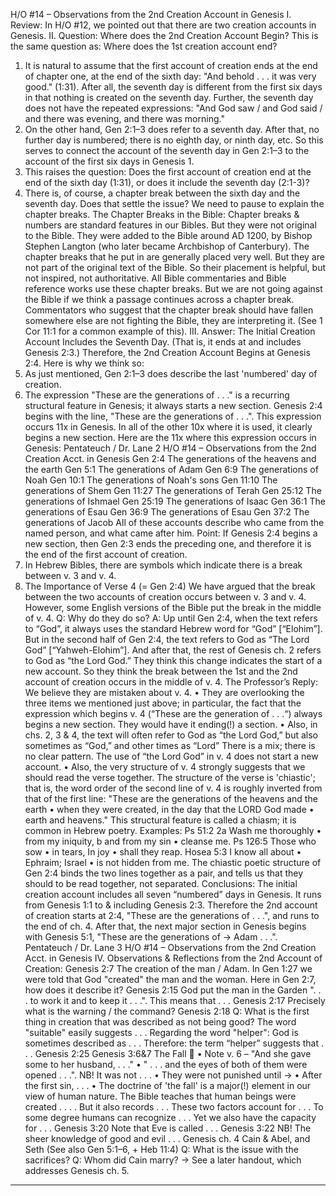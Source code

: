 H/O #14 – Observations from the 2nd Creation Account in Genesis
I. Review: 
In H/O #12, we pointed out that there are two creation accounts in Genesis. 
II. Question: Where does the 2nd Creation Account Begin? 
This is the same question as: Where does the 1st creation account end? 
1. It is natural to assume that the first account of creation ends at the end of chapter one, at 
the end of the sixth day: "And behold . . . it was very good." (1:31). After all, the seventh 
day is different from the first six days in that nothing is created on the seventh day. Further, 
the seventh day does not have the repeated expressions: "And God saw / and God said / 
and there was evening, and there was morning." 
2. On the other hand, Gen 2:1–3 does refer to a seventh day. After that, no further day is 
numbered; there is no eighth day, or ninth day, etc. So this serves to connect the account 
of the seventh day in Gen 2:1–3 to the account of the first six days in Genesis 1. 
3. This raises the question: Does the first account of creation end at the end of the sixth day 
(1:31), or does it include the seventh day (2:1-3)? 
4. There is, of course, a chapter break between the sixth day and the seventh day. Does that 
settle the issue? We need to pause to explain the chapter breaks. 
The Chapter Breaks in the Bible: 
Chapter breaks & numbers are standard features in our Bibles. But they were not 
original to the Bible. They were added to the Bible around AD 1200, by Bishop 
Stephen Langton (who later became Archbishop of Canterbury). 
The chapter breaks that he put in are generally placed very well. But they are not 
part of the original text of the Bible. So their placement is helpful, but not inspired, 
not authoritative. 
All Bible commentaries and Bible reference works use these chapter breaks. But we 
are not going against the Bible if we think a passage continues across a chapter 
break. Commentators who suggest that the chapter break should have fallen 
somewhere else are not fighting the Bible, they are interpreting it. (See 1 Cor 11:1 
for a common example of this). 
III. Answer: The Initial Creation Account Includes the Seventh Day.
 (That is, it ends at and includes Genesis 2:3.)
 Therefore, the 2nd Creation Account Begins at Genesis 2:4. 
Here is why we think so: 
1. As just mentioned, Gen 2:1–3 does describe the last 'numbered' day of creation. 
2. The expression "These are the generations of . . ." is a recurring structural feature in 
Genesis; it always starts a new section. 
Genesis 2:4 begins with the line, "These are the generations of . . .". 
This expression occurs 11x in Genesis. In all of the other 10x where it is used, it clearly 
begins a new section. Here are the 11x where this expression occurs in Genesis: 
Pentateuch / Dr. Lane 2 H/O #14 – Observations from the 2nd Creation Acct. in Genesis
 Gen 2:4 The generations of the heavens and the earth
Gen 5:1 The generations of Adam Gen 6:9 The generations of Noah 
Gen 10:1 The generations of Noah's sons Gen 11:10 The generations of Shem 
Gen 11:27 The generations of Terah Gen 25:12 The generations of Ishmael 
Gen 25:19 The generations of Isaac Gen 36:1 The generations of Esau 
Gen 36:9 The generations of Esau Gen 37:2 The generations of Jacob 
All of these accounts describe who came from the named person, and what came after him. 
Point: If Genesis 2:4 begins a new section, then Gen 2:3 ends the preceding one, and 
therefore it is the end of the first account of creation. 
3. In Hebrew Bibles, there are symbols which indicate there is a break between v. 3 and v. 4.
4. The Importance of Verse 4 (= Gen 2:4) 
We have argued that the break between the two accounts of creation occurs between v. 3 
and v. 4. However, some English versions of the Bible put the break in the middle of v. 4. 
Q: Why do they do so? 
A: Up until Gen 2:4, when the text refers to “God”, it always uses the standard Hebrew word
for “God” [“Elohim”]. But in the second half of Gen 2:4, the text refers to God as “The 
Lord God” [“Yahweh-Elohim”]. And after that, the rest of Genesis ch. 2 refers to God as 
“the Lord God.” They think this change indicates the start of a new account. So they 
think the break between the 1st and the 2nd account of creation occurs in the middle of v. 4. 
 The Professor’s Reply: We believe they are mistaken about v. 4. 
• They are overlooking the three items we mentioned just above; in particular, the 
fact that the expression which begins v. 4 (“These are the generation of . . .“) 
always begins a new section. They would have it ending(!) a section. 
• Also, in chs. 2, 3 & 4, the text will often refer to God as “the Lord God,” but also 
sometimes as “God,” and other times as “Lord” There is a mix; there is no clear 
pattern. The use of “the Lord God” in v. 4 does not start a new account. 
• Also, the very structure of v. 4 strongly suggests that we should read the verse 
together. The structure of the verse is 'chiastic'; that is, the word order of the second 
line of v. 4 is roughly inverted from that of the first line: 
 "These are the generations of the heavens and the earth • when they were created, 
 in the day that the LORD God made • earth and heavens." 
This structural feature is called a chiasm; it is common in Hebrew poetry. Examples: 
 Ps 51:2 2a Wash me thoroughly • from my iniquity,
 b and from my sin • cleanse me.
 Ps 126:5 Those who sow • in tears,
 In joy • shall they reap. 
 Hosea 5:3 I know all about • Ephraim;
 Israel • is not hidden from me.
The chiastic poetic structure of Gen 2:4 binds the two lines together as a pair, and 
tells us that they should to be read together, not separated. 
Conclusions: The initial creation account includes all seven “numbered” days in Genesis. It 
runs from Genesis 1:1 to & including Genesis 2:3. Therefore the 2nd account of creation starts 
at 2:4, "These are the generations of . . .", and runs to the end of ch. 4. After that, the next 
major section in Genesis begins with Genesis 5:1, "These are the generations of → Adam . . .". 
Pentateuch / Dr. Lane 3 H/O #14 – Observations from the 2nd Creation Acct. in Genesis
IV. Observations & Reflections from the 2nd Account of Creation:
Genesis 2:7 The creation of the man / Adam. 
In Gen 1:27 we were told that God "created" the man and the woman. 
Here in Gen 2:7, how does it describe it? 
Genesis 2:15 God put the man in the Garden ". . . to work it and to keep it . . .". 
This means that . . . 
Genesis 2:17 Precisely what is the warning / the command? 
Genesis 2:18 Q: What is the first thing in creation that was described as not being good?
The word "suitable" easily suggests . . . 
Regarding the word "helper": God is sometimes described as . . . 
Therefore: the term “helper” suggests that . . . 
Genesis 2:25 
Genesis 3:6&7 The Fall 
• Note v. 6 – "And she gave some to her husband, . . ." 
• " . . . and the eyes of both of them were opened . . .". NB! It was not . . . 
• They were not punished until →
• After the first sin, . . .
• The doctrine of 'the fall' is a major(!) element in our view of human nature. 
The Bible teaches that human beings were created . . . . 
But it also records . . . 
These two factors account for . . . 
To some degree humans can recognize . . . 
Yet we also have the capacity for . . .
Genesis 3:20 Note that Eve is called . . . 
Genesis 3:22 NB! The sheer knowledge of good and evil . . .
Genesis ch. 4 Cain & Abel, and Seth (See also Gen 5:1–6, + Heb 11:4) 
Q: What is the issue with the sacrifices? 
Q: Whom did Cain marry? → See a later handout, which addresses Genesis ch. 5.
* * * * *
